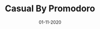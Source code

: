 ---
layout: project
title: 'Casual By Promodoro'
caption: Produits textiles de chez Promodoro depuis 1989
description: >
  
date: '01-11-2020'
image: 
  path: /assets/img/works/cover-webdesign-promodoro-mobile.jpg
  srcset: 
    1920w: /assets/img/works/cover-webdesign-promodoro-mobile.jpg
    960w:  /assets/img/works/cover-webdesign-promodoro@0,5x.jpg
    480w:  /assets/img/works/cover-webdesign-promodoro@0,25x.jpg

sitemap: false
---